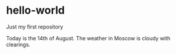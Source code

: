 # hello-world
Just my first repository 

Today is the 14th of August. The weather in Moscow is cloudy with clearings.

